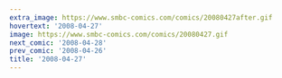 ```yaml
---
extra_image: https://www.smbc-comics.com/comics/20080427after.gif
hovertext: '2008-04-27'
image: https://www.smbc-comics.com/comics/20080427.gif
next_comic: '2008-04-28'
prev_comic: '2008-04-26'
title: '2008-04-27'
---
```


